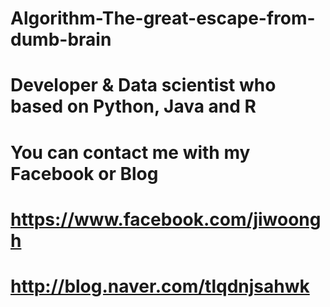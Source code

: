 # Algorithm-The-great-escape-from-dumb-brain
# Developer & Data scientist who based on Python, Java and R
#
# You can contact me with my Facebook or Blog
# https://www.facebook.com/jiwoongh 
# http://blog.naver.com/tlqdnjsahwk
